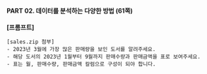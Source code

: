 #### PART 02. 데이터를 분석하는 다양한 방법 (61쪽)

**[프롬프트]**

```
[sales.zip 첨부]
- 2023년 3월에 가장 많은 판매량을 보인 도서를 알려주세요.
- 해당 도서의 2023년 1월부터 9월까지 판매수량과 판매금액을 표로 보여주세요.
- 표는 월, 판매수량, 판매금액 칼럼으로 구성이 되야 합니다.
```

